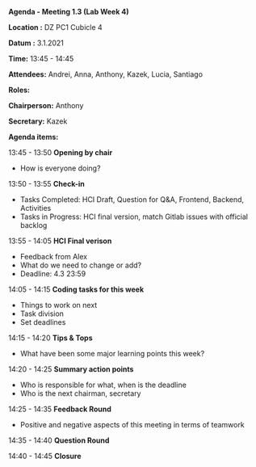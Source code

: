 **Agenda - Meeting 1.3 (Lab Week 4)**

**Location :** 		DZ PC1 Cubicle 4

**Datum :** 		3.1.2021

**Time:** 			13:45 - 14:45

**Attendees:**		Andrei, Anna, Anthony, Kazek, Lucia, Santiago


**Roles:**

**Chairperson:** Anthony

**Secretary:** Kazek

**Agenda items:**

13:45 - 13:50		**Opening by chair**

- How is everyone doing?

13:50 - 13:55		**Check-in**

- Tasks Completed: HCI Draft, Question for Q&A, Frontend, Backend, Activities
- Tasks in Progress: HCI final version, match Gitlab issues with official backlog

13:55 - 14:05		**HCI Final verison**

- Feedback from Alex
- What do we need to change or add?
- Deadline: 4.3 23:59

14:05 - 14:15       **Coding tasks for this week**

- Things to work on next
- Task division
- Set deadlines

14:15 - 14:20		**Tips & Tops**

- What have been some major learning points this week?

14:20 - 14:25		**Summary action points**

- Who is responsible for what, when is the deadline
- Who is the next chairman, secretary

14:25 - 14:35		**Feedback Round**

- Positive and negative aspects of this meeting in terms of teamwork

14:35 - 14:40		**Question Round**

14:40 - 14:45 	**Closure**










